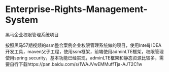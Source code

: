 # Enterprise-Rights-Management-System
黑马企业权限管理系统项目

按照黑马57期视频的ssm整合案例企业权限管理系统做的项目，使用Intelij IDEA开发工具，maven父子工程，使用ssm框架，前端使用adminLTE框架，权限管理使用spring security，基本功能已经实现，adminLTE框架和静态资源比较多，需要自行下载https://pan.baidu.com/s/1WAJVwEMMuffTja-AJT2C1w
